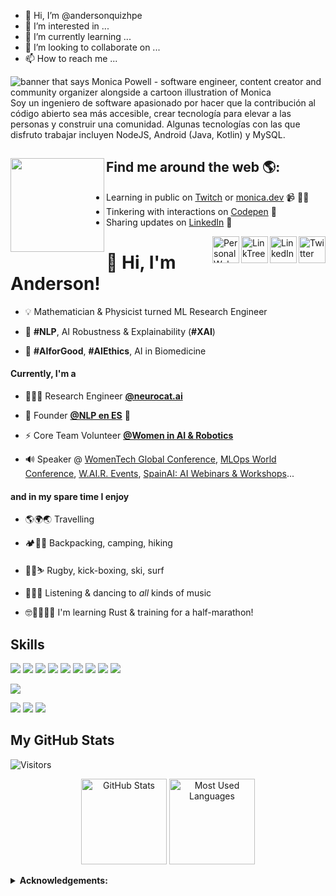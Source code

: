 - 👋 Hi, I’m @andersonquizhpe
- 👀 I’m interested in ...
- 🌱 I’m currently learning ...
- 💞️ I’m looking to collaborate on ...
- 📫 How to reach me ...

<img src="https://raw.githubusercontent.com/M0nica/M0nica/master/gh-header-image-cropped.png" alt="banner that says Monica Powell - software engineer, content creator and community organizer alongside a cartoon illustration of Monica">
Soy un ingeniero de software apasionado por hacer que la contribución al código abierto sea más accesible, crear tecnología para elevar a las personas y construir una comunidad. Algunas tecnologías con las que disfruto trabajar incluyen NodeJS, Android (Java, Kotlin) y MySQL.

## Find me around the web 🌎: <a href="https://github.com/sponsors/M0nica"><img align="left" width="150" height="150" src="https://github.com/M0nica/M0nica/blob/main/octomonica/m0nica-octocat-rotating.gif?raw=true"></a>
- Learning in public on <a href="https://www.twitch.tv/blacktechdiva">Twitch</a> or <a href="https://www.monica.dev">monica.dev</a> 📹 ✍🏾
- Tinkering with interactions on <a href="https://codepen.io/m0nica"> Codepen</a> 🏓
- Sharing updates on <a href="https://www.linkedin.com/in/monicampowell/">LinkedIn</a> 💼
<!---
andersonquizhpe/andersonquizhpe is a ✨ special ✨ repository because its `README.md` (this file) appears on your GitHub profile.
You can click the Preview link to take a look at your changes.
--->


<!--------------------------------------------->
<a href="https://mobile.twitter.com/mcjhander" target="_blank" rel="nofollow">
  <img align="right" alt="Twitter" width="43px" src="https://www.flaticon.com/free-icon/twitter_733579" /></a>
<a href="https://www.linkedin.com/in/mariagrandury" target="_blank" rel="nofollow">
  <img align="right" alt="LinkedIn" width="43px" src="https://image.flaticon.com/icons/png/512/174/174857.png" /></a>
<a href="https://linktr.ee/mariagrandury" target="_blank" rel="nofollow">
  <img align="right" alt="LinkTree" width="43px" src="https://image.flaticon.com/icons/png/512/3308/3308178.png" /></a>
<a href="https://mariagrandury.github.io" target="_blank" rel="nofollow">
  <img align="right" alt="Personal Website" width="43px" src="https://image.flaticon.com/icons/png/512/975/975645.png" /></a>

# 👋 Hi, I'm Anderson!

- 💡  Mathematician & Physicist turned ML Research Engineer

- 🎯  **#NLP**, AI Robustness & Explainability (**#XAI**)

- 💚  **#AIforGood**, **#AIEthics**, AI in Biomedicine

#### Currently, I'm a

- 👩🏻‍💻  Research Engineer [**@neurocat.ai**](https://www.neurocat.ai/)

- 🚀  Founder [**@NLP en ES**](https://twitter.com/nlp_en_es) 🤗

- ⚡  Core Team Volunteer [**@Women in AI & Robotics**](https://twitter.com/wairobotics)

- 🔊  Speaker @ [WomenTech Global Conference](https://www.womentech.net/speaker/Maria/Grandury/57995), [MLOps World Conference](), [W.AI.R. Events](https://www.eventbrite.de/e/3-engineering-robotics-ai-experts-taking-center-stage-tickets-158193696605), [SpainAI: AI Webinars & Workshops](https://www.youtube.com/spainai)...

#### and in my spare time I enjoy

- 🌎🌍🌏 Travelling

- 🏕️🌼🥾 Backpacking, camping, hiking

- 🏉🥊⛷️ Rugby, kick-boxing, ski, surf

- 🎸💃🎶 Listening & dancing to _all_ kinds of music

- 🤓🏃🏽‍♀️💪 I'm learning Rust & training for a half-marathon!

## Skills
![](https://img.shields.io/badge/Python-Python3-informational?&style=flat&logo=python&logoColor=white&color=00cccc)
![](https://img.shields.io/badge/Python-NumPy-informational?style=flat&logo=numpy&logoColor=white&color=00cccc)
![](https://img.shields.io/badge/Python-Pandas-informational?style=flat&logo=pandas&logoColor=white&color=00cccc)
![](https://img.shields.io/badge/Python-SciPy-informational?style=flat&logo=python&logoColor=white&color=00cccc)
![](https://img.shields.io/badge/Python-Matplotlib-informational?style=flat&logo=python&logoColor=white&color=00cccc)
![](https://img.shields.io/badge/Python-Seaborn-informational?style=flat&logo=python&logoColor=white&color=00cccc)
![](https://img.shields.io/badge/Python-Scikit--learn-informational?style=flat&logo=scikit-learn&logoColor=white&color=00cccc)
![](https://img.shields.io/badge/Python-Keras-informational?style=flat&logo=keras&logoColor=white&color=00cccc)
![](https://img.shields.io/badge/Python-TensorFlow-informational?style=flat&logo=tensorflow&logoColor=white&color=00cccc)

![](https://img.shields.io/badge/Data-MySQL-informational?style=flat&logo=MySQL&logoColor=white&color=00cccc)

![](https://img.shields.io/badge/IDE-PyCharm-informational?style=flat&logo=pycharm&logoColor=white&color=00cccc)
![](https://img.shields.io/badge/IDE-Jupyter--Notebook-informational?style=flat&logo=Jupyter&logoColor=white&color=00cccc)
![](https://img.shields.io/badge/Test-Unittest-informational?style=flat&logo=unittest&logoColor=white&color=00cccc)



## My GitHub Stats
<!--ffffffffffffffffffffffffffffffffffffffffffffff-->
![Visitors](https://visitor-badge.glitch.me/badge?page_id=andersonquizhpe.andersonquizhpe)

<!-- Themes: https://github.com/anuraghazra/github-readme-stats/blob/master/themes/README.md -->

<p align="center"> 
  <img height="137px" src="https://github-readme-stats.vercel.app/api?username=andersonquizhpe&show_icons=true&theme=react&count_private=true" alt="GitHub Stats" >
  <img height="137px" src= "https://github-readme-stats.vercel.app/api/top-langs/?username=andersonquizhpe&layout=compact&theme=react&langs_count=6" alt="Most Used Languages" >
</p>


<details close>
 <summary> <b>Acknowledgements:</b> </summary>
  
  - [Skills badges](https://shields.io/)
  - [GitHub Stats](https://github.com/anuraghazra/github-readme-stats)
  - [Visitors badge](https://visitor-badge.laobi.icu/)
  
</details>
